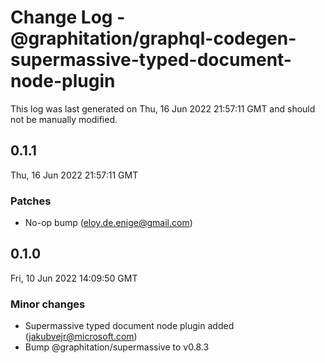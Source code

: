 # Change Log - @graphitation/graphql-codegen-supermassive-typed-document-node-plugin

This log was last generated on Thu, 16 Jun 2022 21:57:11 GMT and should not be manually modified.

<!-- Start content -->

## 0.1.1

Thu, 16 Jun 2022 21:57:11 GMT

### Patches

- No-op bump (eloy.de.enige@gmail.com)

## 0.1.0

Fri, 10 Jun 2022 14:09:50 GMT

### Minor changes

- Supermassive typed document node plugin added (jakubvejr@microsoft.com)
- Bump @graphitation/supermassive to v0.8.3
